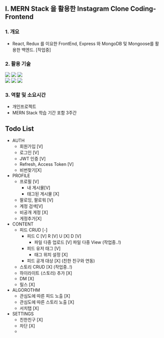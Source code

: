 ## I. **MERN Stack 을 활용한 Instagram Clone Coding-Frontend**

### 1. 개요

- React, Redux 를 이요한 FrontEnd, Express 와 MongoDB 및 Mongoose를 활용한 백엔드. [작업중]

### 2. 활용 기술

<img src="https://img.shields.io/badge/React-61DAFB?style=for-the-badge&logo=react&logoColor=white"> <img src="https://img.shields.io/badge/Redux-764ABC?style=for-the-badge&logo=redux&logoColor=white">
<img src="https://img.shields.io/badge/Node.js-339933?style=for-the-badge&logo=node.js&logoColor=white"><br>
<img src="https://img.shields.io/badge/Express.js-000000?style=for-the-badge&logo=express&logoColor=white">
<img src="https://img.shields.io/badge/MongoDB-47A248?style=for-the-badge&logo=mongodb&logoColor=white"> <img src="https://img.shields.io/badge/JavaScript-F7DF1E?style=for-the-badge&logo=javascript&logoColor=black">

### 3. 역할 및 소요시간

- 개인프로젝트
- MERN Stack 학습 기간 포함 3주간

## Todo List

- AUTH
  - 회원가입 [V]
  - 로그인 [V]
  - JWT 인증 [V]
  - Refresh, Access Token [V]
  - 비번찾기[X]
- PROFILE
  - 프로필 [V]
    - 내 게시물[V]
    - 태그된 게시물 [X]
  - 팔로잉, 팔로워 [V]
  - 계정 검색[V]
  - 비공개 게정 [X]
  - 게정추가[X]
- CONTENT
  - 피드 CRUD [-]
    - 피드 C [V] R [V] U [X] D [V]
      - 파일 다중 업로드 [V] 파일 다중 View (작업중..!)
    - 피드 유저 태그 [V]
      - 태그 위치 설정 [X]
    - 피드 공개 대상 [X] (친한 친구와 연동)
  - 스토리 CRUD [X] (작업중..!)
  - 하이라이트 (스토리) 추가 [X]
  - DM [X]
  - 릴스 [X]
- ALGOROTHM
  - 관심도에 따른 피드 노출 [X]
  - 관심도에 따른 스토리 노출 [X]
  - 서치탭 [X]
- SETTINGS
  - 친한친구 [X]
  - 차단 [X]
  -

